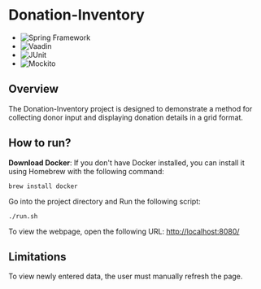 # Donation-Inventory

- ![Spring Framework](https://img.shields.io/badge/Spring_Framework-5.x-brightgreen)
- ![Vaadin](https://img.shields.io/badge/Vaadin-14.x-blue)
- ![JUnit](https://img.shields.io/badge/JUnit-5.x-orange)
- ![Mockito](https://img.shields.io/badge/Mockito-3.x-orange)

## Overview
The Donation-Inventory project is designed to demonstrate a method for collecting donor input and displaying donation details in a grid format.

## How to run?

**Download Docker**: If you don't have Docker installed, you can install it using Homebrew with the following command:
```
brew install docker
```

Go into the project directory and Run the following script:  
```
./run.sh
```

To view the webpage, open the following URL: 
[http://localhost:8080/](http://localhost:8080/)


## Limitations
To view newly entered data, the user must manually refresh the page.
